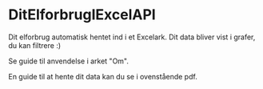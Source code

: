 # DitElforbrugIExcelAPI
Dit elforbrug automatisk hentet ind i et Excelark. Dit data bliver vist i grafer, du kan filtrere :)

Se guide til anvendelse i arket "Om".

En guide til at hente dit data kan du se i ovenstående pdf.
